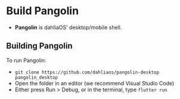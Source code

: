 # Build Pangolin

- **Pangolin** is dahliaOS' desktop/mobile shell.

## Building Pangolin

To run Pangolin: 

* `git clone https://github.com/dahliaos/pangolin-desktop pangolin_desktop`
* Open the folder in an editor (we recommend Visual Studio Code)
* Either press Run > Debug, or in the terminal, type `flutter run`
